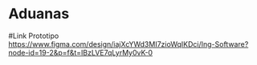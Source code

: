 # Aduanas

#Link Prototipo https://www.figma.com/design/iajXcYWd3MI7zioWqIKDci/Ing-Software?node-id=19-2&p=f&t=IBzLVE7qLyrMy0vK-0
